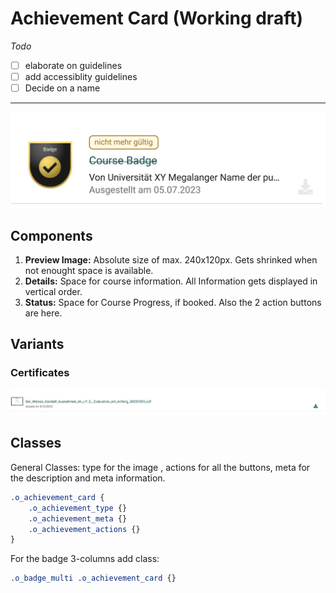 # Achievement Card (Working draft)

_Todo_

- [ ] elaborate on guidelines
- [ ] add accessiblity guidelines
- [ ] Decide on a name

---
![File-upload](assets/file-card-badges-2.jpg)

## Components

1. **Preview Image:** Absolute size of max. 240x120px. Gets shrinked when not enought space is available.
2. **Details:** Space for course information. All Information gets displayed in vertical order.
3. **Status:** Space for Course Progress, if booked. Also the 2 action buttons are here.

## Variants

### Certificates

![File-upload](assets/file-card-cert.jpg)

## Classes

General Classes: type for the image , actions for all the buttons, meta for the description and meta information.

``` Css
.o_achievement_card {
    .o_achievement_type {}
    .o_achievement_meta {}
    .o_achievement_actions {}
}
```

For the badge 3-columns add class:

``` CSS
.o_badge_multi .o_achievement_card {}
```